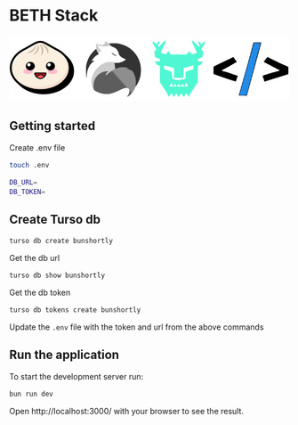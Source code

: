 # BETH Stack

![beth](beth-stack.png)

## Getting started

Create .env file

```sh
touch .env
```

```sh
DB_URL=
DB_TOKEN=
```

## Create Turso db

```sh
turso db create bunshortly
```

Get the db url

```sh
turso db show bunshortly
```

Get the db token

```sh
turso db tokens create bunshortly
```


Update the ```.env``` file with the token and url from the above commands


## Run the application
To start the development server run:
```bash
bun run dev
```

Open http://localhost:3000/ with your browser to see the result.